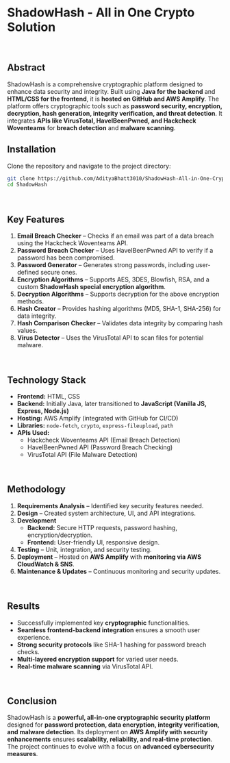 # **ShadowHash - All in One Crypto Solution**
<br>

## **Abstract**
ShadowHash is a comprehensive cryptographic platform designed to enhance data security and integrity. Built using **Java for the backend** and **HTML/CSS for the frontend**, it is **hosted on GitHub and AWS Amplify**. The platform offers cryptographic tools such as **password security, encryption, decryption, hash generation, integrity verification, and threat detection**. It integrates **APIs like VirusTotal, HaveIBeenPwned, and Hackcheck Woventeams** for **breach detection** and **malware scanning**.
<br>

## Installation

Clone the repository and navigate to the project directory:

```bash
git clone https://github.com/AdityaBhatt3010/ShadowHash-All-in-One-Crypto-Solution.git
cd ShadowHash
```
<br>

## **Key Features**
1. **Email Breach Checker** – Checks if an email was part of a data breach using the Hackcheck Woventeams API.
2. **Password Breach Checker** – Uses HaveIBeenPwned API to verify if a password has been compromised.
3. **Password Generator** – Generates strong passwords, including user-defined secure ones.
4. **Encryption Algorithms** – Supports AES, 3DES, Blowfish, RSA, and a custom **ShadowHash special encryption algorithm**.
5. **Decryption Algorithms** – Supports decryption for the above encryption methods.
6. **Hash Creator** – Provides hashing algorithms (MD5, SHA-1, SHA-256) for data integrity.
7. **Hash Comparison Checker** – Validates data integrity by comparing hash values.
8. **Virus Detector** – Uses the VirusTotal API to scan files for potential malware.
<br>

## **Technology Stack**
- **Frontend:** HTML, CSS
- **Backend:** Initially Java, later transitioned to **JavaScript (Vanilla JS, Express, Node.js)**
- **Hosting:** AWS Amplify (integrated with GitHub for CI/CD)
- **Libraries:** `node-fetch`, `crypto`, `express-fileupload`, `path`
- **APIs Used:**
  - Hackcheck Woventeams API (Email Breach Detection)
  - HaveIBeenPwned API (Password Breach Checking)
  - VirusTotal API (File Malware Detection)
<br>

## **Methodology**
1. **Requirements Analysis** – Identified key security features needed.
2. **Design** – Created system architecture, UI, and API integrations.
3. **Development**
   - **Backend:** Secure HTTP requests, password hashing, encryption/decryption.
   - **Frontend:** User-friendly UI, responsive design.
4. **Testing** – Unit, integration, and security testing.
5. **Deployment** – Hosted on **AWS Amplify** with **monitoring via AWS CloudWatch & SNS**.
6. **Maintenance & Updates** – Continuous monitoring and security updates.
<br>

## **Results**
- Successfully implemented key **cryptographic** functionalities.
- **Seamless frontend-backend integration** ensures a smooth user experience.
- **Strong security protocols** like SHA-1 hashing for password breach checks.
- **Multi-layered encryption support** for varied user needs.
- **Real-time malware scanning** via VirusTotal API.
<br>

## **Conclusion**
ShadowHash is a **powerful, all-in-one cryptographic security platform** designed for **password protection, data encryption, integrity verification, and malware detection**. Its deployment on **AWS Amplify with security enhancements** ensures **scalability, reliability, and real-time protection**. The project continues to evolve with a focus on **advanced cybersecurity measures**.
